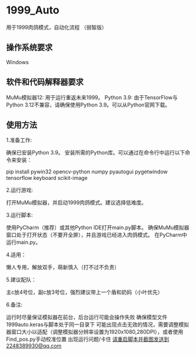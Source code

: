 # 1999_Auto
用于1999肉鸽模式，自动化流程 （弱智版）

## 操作系统要求
Windows
## 软件和代码解释器要求
MuMu模拟器12: 用于运行重返未来1999。
Python 3.9: 由于TensorFlow与Python 3.12不兼容，请确保使用Python 3.9。可以从Python官网下载。
## 使用方法
1.准备工作:

确保已安装Python 3.9。
安装所需的Python库。可以通过在命令行中运行以下命令来安装：

pip install pywin32 opencv-python numpy pyautogui pygetwindow tensorflow keyboard scikit-image

2.运行游戏:

打开MuMu模拟器，并启动1999肉鸽模式。建议选择低难度。

3.运行脚本:

使用PyCharm（推荐）或其他Python IDE打开main.py脚本。
确保MuMu模拟器窗口处于打开状态（不要开全屏），并且游戏已经进入肉鸽模式。
在PyCharm中运行main.py。

4.适用：

懒人专用，解放双手，萌新慎入（打不过不负责）

5.建议配队：

主c放4号位，副c放3号位，强烈建议带上一个盾和奶妈（小叶优先）

6.备注:

运行时尽量保证模拟器在前台，后台运行可能会操作失败
确保模型文件1999auto.keras与脚本处于同一目录下
可能出现点击无效的情况，需要调整模拟器窗口大小以适配（调整模拟器分辨率设置为1920x1080,280DPI），或者使用Find_pos.py手动校准位置
出现运行问题/卡住 请重启脚本并截图发送到2248389930@qq.com




